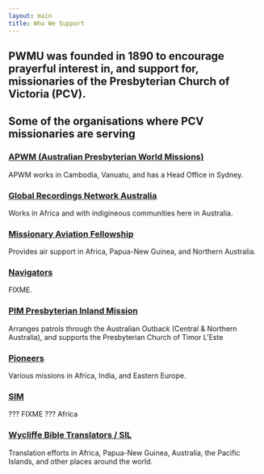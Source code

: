 ```yaml
---
layout: main
title: Who We Support
---
```


## PWMU was founded in 1890 to encourage prayerful interest in, and support for, missionaries of the Presbyterian Church of Victoria (PCV).

## Some of the organisations where PCV missionaries are serving

### [APWM (Australian Presbyterian World Missions)](http://www.apwm.org.au)

APWM works in Cambodia, Vanuatu, and has a Head Office in Sydney.

### [Global Recordings Network Australia](http://www.globalrecordings.net/en/au)

Works in Africa and with indigineous communities here in Australia.

### [Missionary Aviation Fellowship](http://www.maf.org.au)
Provides air support in Africa, Papua-New Guinea, and Northern Australia.

### [Navigators](https://www.navigators.org.au/)

FIXME.

### [PIM Presbyterian Inland Mission](http://www.pim.org.au/)
Arranges patrols through the Australian Outback (Central & Northern Australia), and supports the Presbyterian Church of Timor L'Este

### [Pioneers](http://www.pioneers.org.au)
Various missions in Africa, India, and Eastern Europe.

### [SIM](http://www.sim.org.au)
??? FIXME ??? Africa

### [Wycliffe Bible Translators / SIL](http://www.wycliffe.org.au)
Translation efforts in Africa, Papua-New Guinea, Australia, the Pacific Islands, and other places around the world.
